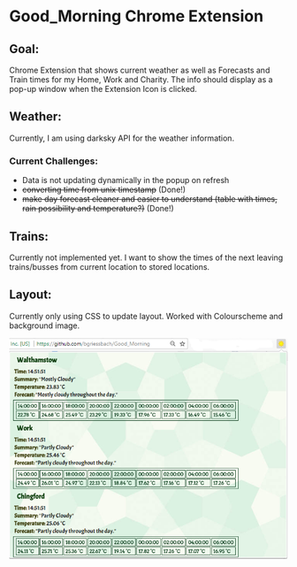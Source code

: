 # Good_Morning Chrome Extension  

## Goal:
Chrome Extension that shows current weather as well as Forecasts and Train times for my Home, Work and Charity. 
The info should display as a pop-up window when the Extension Icon is clicked.  

## Weather:
Currently, I am using darksky API for the weather information.  
### Current Challenges:
+ Data is not updating dynamically in the popup on refresh
+ ~~converting time from unix timestamp~~ (Done!)
+ ~~make day forecast cleaner and easier to understand (table with times, rain possibility and temperature?)~~ (Done!)

## Trains:
Currently not implemented yet. I want to show the times of the next leaving trains/busses from current location to stored locations. 

## Layout:
Currently only using CSS to update layout.
Worked with Colourscheme and background image.

![My image](https://github.com/bgriessbach/Good_Morning/blob/master/layout_NEW.PNG)    
